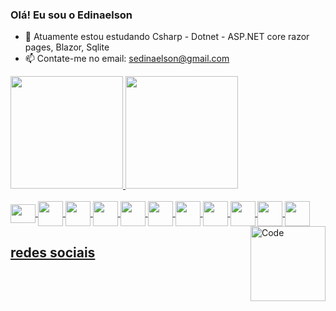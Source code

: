 ### Olá! Eu sou o Edinaelson

- 🔭 Atuamente estou estudando Csharp - Dotnet - ASP.NET core razor pages, Blazor, Sqlite
- 📫 Contate-me no email: sedinaelson@gmail.com

<div>
  <a href="https://github.com/Edinaelson/">
  <img height="180em" src="https://github-readme-stats.vercel.app/api?username=Edinaelson&show_icons=true&theme=dracula&include_all_commits=true&count_private=true"/>
  <img height="180em" src="https://github-readme-stats.vercel.app/api/top-langs/?username=Edinaelson&layout=compact&langs_count=7&theme=dracula"/>
</div>
  
  <div style="display: inline_block"><br>
  
  <img align="center" height="30" width="40" src="https://cdn.jsdelivr.net/gh/devicons/devicon/icons/csharp/csharp-original.svg">
  <img align="center" height="40" width="40" src = "https://cdn.jsdelivr.net/gh/devicons/devicon/icons/java/java-plain.svg">
  <img align="center" height="40" width="40" src="https://cdn.jsdelivr.net/gh/devicons/devicon/icons/cakephp/cakephp-original-wordmark.svg">
  <img align="center" height="40" width="40" src="https://cdn.jsdelivr.net/gh/devicons/devicon@latest/icons/blazor/blazor-original.svg" />
  <img align="center" height="40" width="40" src="https://cdn.jsdelivr.net/gh/devicons/devicon@latest/icons/dotnetcore/dotnetcore-original.svg" />
  <img align="center" height="40" width="40" src="https://cdn.jsdelivr.net/gh/devicons/devicon@latest/icons/sqlite/sqlite-original-wordmark.svg" />
  <img align="center" height="40" width="40" src="https://cdn.jsdelivr.net/gh/devicons/devicon@latest/icons/swagger/swagger-original.svg" />
  <img align="center" height="40" width="40" src="https://cdn.jsdelivr.net/gh/devicons/devicon@latest/icons/visualstudio/visualstudio-plain.svg" />
  <img align="center" height="40" width="40" src="https://cdn.jsdelivr.net/gh/devicons/devicon@latest/icons/mysql/mysql-original-wordmark.svg" />
  <img align="center" height="40" width="40" src="https://cdn.jsdelivr.net/gh/devicons/devicon@latest/icons/microsoftsqlserver/microsoftsqlserver-original-wordmark.svg" />
  <img align="center" height="40" width="40" src="https://cdn.jsdelivr.net/gh/devicons/devicon@latest/icons/azuresqldatabase/azuresqldatabase-original.svg" />
          
          
          
          
          
            
          
 
</div>
  
  <img align="right" alt="Code" style="width:120px; height: auto;" src="https://c.tenor.com/fBOhx_wbz1kAAAAC/yawn-tired.gif">
  
  ## redes sociais
 
</div>
